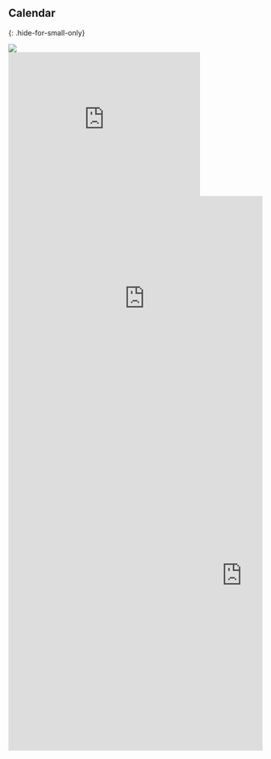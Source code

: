 <div class="small-12 column">

## Calendar
{: .hide-for-small-only}  

  <div class="show-for-portrait">
  <a href="http://www.google.com/calendar/embed?src=inlandsplash%40remysaintjames.com&ctz=America/Los_Angeles" target="_blank"><img src="{{ site.url }}{{ site.baseurl }}{{ page.d.img }}/small-mobile/small-touch-calendar.png"/></a>
  </div>
  <div class="show-for-landscape">
  <iframe class="calendar-embed show-for-small-only" src="https://www.google.com/calendar/embed?showTitle=0&amp;height=600&amp;wkst=2&amp;hl=en&amp;bgcolor=%23FFFFFF&amp;src=inlandsplash%40remysaintjames.com&amp;color=%232952A3&amp;src=remystjames.com_r4g8n30c544g2klii0jv4m1qcs%40group.calendar.google.com&amp;color=%235B123B&amp;src=remystjames.com_eie817sde8qlis4tgnemr074c8%40group.calendar.google.com&amp;color=%232F6309&amp;ctz=America%2FLos_Angeles" style=" border-width:0 " width="380" height="285" frameborder="0" scrolling="no"></iframe>
  <iframe class="calendar-embed show-for-medium-only" src="https://www.google.com/calendar/embed?showTitle=0&amp;height=600&amp;wkst=2&amp;hl=en&amp;bgcolor=%23FFFFFF&amp;src=inlandsplash%40remysaintjames.com&amp;color=%232952A3&amp;src=remystjames.com_r4g8n30c544g2klii0jv4m1qcs%40group.calendar.google.com&amp;color=%235B123B&amp;src=remystjames.com_eie817sde8qlis4tgnemr074c8%40group.calendar.google.com&amp;color=%232F6309&amp;ctz=America%2FLos_Angeles" style=" border-width:0 " width="540" height="405" frameborder="0" scrolling="no"></iframe>
  <iframe class="calendar-embed show-for-large-up" src="https://www.google.com/calendar/embed?showTitle=0&amp;height=600&amp;wkst=2&amp;hl=en&amp;bgcolor=%23FFFFFF&amp;src=inlandsplash%40remysaintjames.com&amp;color=%232952A3&amp;src=remystjames.com_r4g8n30c544g2klii0jv4m1qcs%40group.calendar.google.com&amp;color=%235B123B&amp;src=remystjames.com_eie817sde8qlis4tgnemr074c8%40group.calendar.google.com&amp;color=%232F6309&amp;ctz=America%2FLos_Angeles" style=" border-width:0 " width="925" height="694" frameborder="0" scrolling="no"></iframe>
  </div>
</div>
